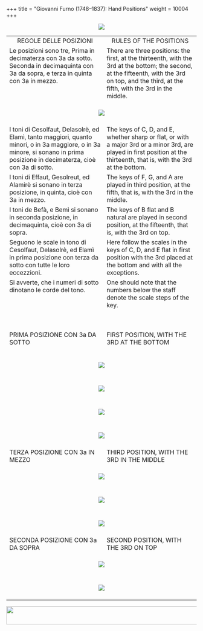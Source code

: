 +++
title = "Giovanni Furno (1748–1837): Hand Positions"
weight = 10004
+++

<body>
<p align="center"><img src="../PrevIndexNextTop.jpg" border="0" usemap="#Map"></p>
<map name="Map">
  <area shape="rect" coords="28,0,122,22" href="regoleP2.htm">
  <area shape="rect" coords="437,0,532,22" href="index.htm">
  <area shape="rect" coords="830,0,920,22" href="regoleP4.htm">
</map>

<table width="850" align="center" cellpadding="5" cellspacing="5">
  <colgroup>
  <col width="425">
  <col width="425">
  </colgroup>
  <tbody><tr>
    <td valign="top" align="center">REGOLE DELLE POSIZIONI</td>
    <td valign="top" align="center">RULES OF THE POSITIONS</td>
  </tr><tr>
    <td valign="top">Le posizioni sono tre, Prima in decimaterza con 3a da sotto. Seconda in decimaquinta con 3a da sopra, e terza in quinta con 3a in mezzo.</td>
    <td valign="top">There are three positions: the first, at the thirteenth, with the 3rd at the bottom; the second, at the fifteenth, with the 3rd on top, and the third, at the fifth, with the 3rd in the middle.</td>
  </tr><tr>
    <td colspan="2" align="center"><br>
      <img src="images/ThreePositions.jpg"><br>
      <br></td>
  </tr><tr>
    <td valign="top"><span class="style2">I toni di Cesolfaut, Delasolrè, ed Elamì, tanto maggiori, quanto minori, o in 3a maggiore, o in 3a minore, si sonano in prima posizione in decimaterza, cioè con 3a di sotto.</span></td>
    <td valign="top"><span class="style2">The keys of C, D, and E, whether sharp or flat, or with a major 3rd or a minor 3rd, are played in first position at the thirteenth, that is, with the 3rd at the bottom.</span></td>
  </tr><tr>
    <td valign="top">I toni di Effaut, Gesolreut, ed Alamirè si sonano in terza posizione, in quinta, cioè con 3a in mezzo.</td>
    <td valign="top">The keys of F, G, and A are played in third position, at the fifth, that is, with the 3rd in the middle.</td>
  </tr><tr>
    <td valign="top">I toni de Befà, e Bemì si sonano in seconda posizione, in decimaquinta, cioè con 3a di sopra.</td>
    <td valign="top">The keys of B flat and B natural are played in second position, at the fifteenth, that is, with the 3rd on top.</td>
  </tr><tr>
    <td valign="top">Seguono le scale in tono di Cesolfaut, Delasolrè, ed Elamì in prima posizione con terza da sotto con tutte le loro eccezzioni.</td>
    <td valign="top">Here follow the scales in the keys of C, D, and E flat in first position with the 3rd placed at the bottom and with all the exceptions.</td>
  </tr><tr>
    <td valign="top">Si avverte, che i numeri di sotto dinotano le corde del tono.</td>
    <td valign="top">One should note that the numbers below the staff denote the scale steps of the key.</td>
  </tr><tr>
    <td valign="top"><p>&nbsp;</p>
      <p>PRIMA POSIZIONE CON 3a DA SOTTO</p></td>
    <td valign="top"><p>&nbsp;</p>
      <p>FIRST POSITION, WITH THE 3RD AT THE BOTTOM</p></td>
  </tr><tr>
    <td colspan="2" align="center"><br>
      <img src="images/CeSolfaut.jpg"><br>
      <br></td>
  </tr><tr>
    <td colspan="2" align="center"><br>
      <img src="images/CeSolfautReal.jpg"><br>
      <br></td>
  </tr><tr>
    <td colspan="2" align="center"><br>
      <img src="images/DeLasolre.jpg"><br>
      <br></td>
  </tr><tr>
    <td colspan="2" align="center"><br>
      <img src="images/ELami.jpg"><br>
      <br></td>
  </tr><tr>
    <td valign="top">TERZA POSIZIONE CON 3a IN MEZZO</td>
    <td valign="top">THIRD POSITION, WITH THE 3RD IN THE MIDDLE</td>
  </tr><tr>
    <td colspan="2" align="center"><br>
      <img src="images/EfFaut.jpg"><br>
      <br></td>
  </tr><tr>
    <td colspan="2" align="center"><br>
      <img src="images/EfFautReal.jpg"><br>
      <br></td>
  </tr><tr>
    <td colspan="2" align="center"><br>
      <img src="images/ALamire.jpg"><br>
      <br></td>
  </tr><tr>
    <td valign="top">SECONDA POSIZIONE CON 3a DA SOPRA</td>
    <td valign="top">SECOND POSITION, WITH THE 3RD ON TOP</td>
  </tr><tr>
    <td colspan="2" align="center"><br>
      <img src="images/BeFa.jpg"><br>
      <br></td>
  </tr><tr>
    <td colspan="2" align="center"><br>
      <img src="images/BeFaReal.jpg"><br>
      <br></td>
</tr></tbody></table>
<p align="center"><img src="../PrevIndexNextBot.jpg" width="962" height="48" border="0" usemap="#Map3"></p>
<map name="Map3">
  <area shape="rect" coords="29,25,123,47" href="regoleP2.htm">
  <area shape="rect" coords="435,25,530,47" href="index.htm">
  <area shape="rect" coords="831,25,921,47" href="regoleP4.htm">
</map>


</body>
